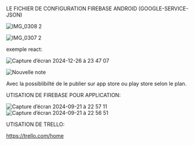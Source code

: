 LE FICHIER DE CONFIGURATION FIREBASE ANDROID (GOOGLE-SERVICE-JSON)

![IMG_0308 2](https://github.com/user-attachments/assets/85eb4863-60ed-4271-9926-e969e2d15cc7)


![IMG_0307 2](https://github.com/user-attachments/assets/82bab796-eaf5-444d-8356-68bb89030ff6)

exemple react:

![Capture d’écran 2024-12-26 à 23 47 07](https://github.com/user-attachments/assets/840afaa2-5101-4704-bb49-63d5240016bf)


![Nouvelle note](https://github.com/user-attachments/assets/ad56ec41-0551-4ea1-b5d8-8a902ff245da)


Avec la possiblibilté de le publier sur app store ou play store selon le plan.

UTISATION DE FIREBASE POUR APPLICATION:

![Capture d’écran 2024-09-21 à 22 57 11](https://github.com/user-attachments/assets/f13a34c6-4865-4bb5-9993-97ea17d6d647)
![Capture d’écran 2024-09-21 à 22 56 51](https://github.com/user-attachments/assets/a8b21195-3d3d-4e6c-a17d-779af08ada90)

UTISATION DE TRELLO:

https://trello.com/home
